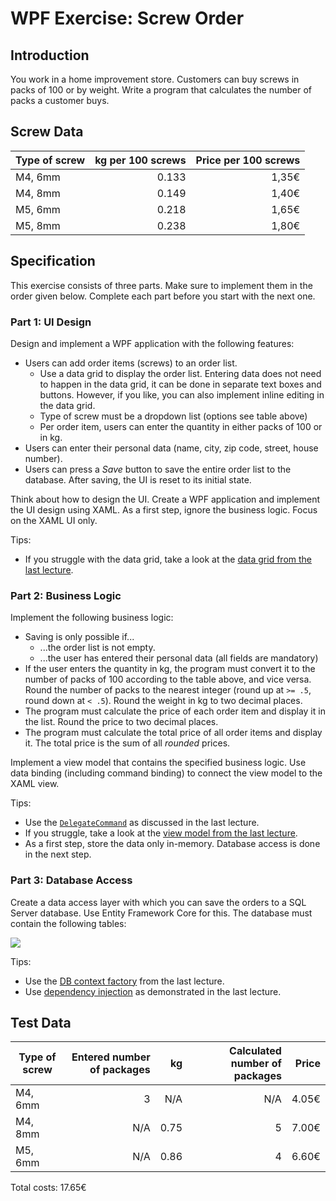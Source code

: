 # WPF Exercise: Screw Order

## Introduction

You work in a home improvement store. Customers can buy screws in packs of 100 or by weight. Write a program that calculates the number of packs a customer buys.

## Screw Data

| Type of screw | kg per 100 screws | Price per 100 screws |
| ------------- | ----------------: | -------------------: |
| M4, 6mm       |             0.133 |                1,35€ |
| M4, 8mm       |             0.149 |                1,40€ |
| M5, 6mm       |             0.218 |                1,65€ |
| M5, 8mm       |             0.238 |                1,80€ |

## Specification

This exercise consists of three parts. Make sure to implement them in the order given below. Complete each part before you start with the next one.

### Part 1: UI Design

Design and implement a WPF application with the following features:

- Users can add order items (screws) to an order list.
  - Use a data grid to display the order list. Entering data does not need to happen in the data grid, it can be done in separate text boxes and buttons. However, if you like, you can also implement inline editing in the data grid.
  - Type of screw must be a dropdown list (options see table above)
  - Per order item, users can enter the quantity in either packs of 100 or in kg.
- Users can enter their personal data (name, city, zip code, street, house number).
- Users can press a _Save_ button to save the entire order list to the database. After saving, the UI is reset to its initial state.

Think about how to design the UI. Create a WPF application and implement the UI design using XAML. As a first step, ignore the business logic. Focus on the XAML UI only.

Tips:

- If you struggle with the data grid, take a look at the [data grid from the last lecture](https://github.com/rstropek/htl-2023-24-5th/blob/e3d8b450db9d8632295fb303d09dbbb374a5a1d8/samples/9050-product-hierarchy/solution/ProductHierarchy/MainWindow.xaml#L29).

### Part 2: Business Logic

Implement the following business logic:

- Saving is only possible if...
  - ...the order list is not empty.
  - ...the user has entered their personal data (all fields are mandatory)
- If the user enters the quantity in kg, the program must convert it to the number of packs of 100 according to the table above, and vice versa. Round the number of packs to the nearest integer (round up at `>= .5`, round down at `< .5`). Round the weight in kg to two decimal places.
- The program must calculate the price of each order item and display it in the list. Round the price to two decimal places.
- The program must calculate the total price of all order items and display it. The total price is the sum of all _rounded_ prices.

Implement a view model that contains the specified business logic. Use data binding (including command binding) to connect the view model to the XAML view.

Tips:

- Use the [`DelegateCommand`](https://github.com/rstropek/htl-2023-24-5th/blob/main/samples/9050-product-hierarchy/solution/ProductHierarchy/DelegateCommand.cs) as discussed in the last lecture.
- If you struggle, take a look at the [view model from the last lecture](https://github.com/rstropek/htl-2023-24-5th/blob/main/samples/9050-product-hierarchy/solution/ProductHierarchy/MainWindowViewModel.cs).
- As a first step, store the data only in-memory. Database access is done in the next step.

### Part 3: Database Access

Create a data access layer with which you can save the orders to a SQL Server database. Use Entity Framework Core for this. The database must contain the following tables:

[![](https://mermaid.ink/img/pako:eNp9UlFvgjAQ_iukzyoTNpy86pL5MDXRZInh5WwPaAaUtNctBvnvK-LGEpLdQ9P77uv1-65tGFcCWcxQryVkGsqk8rydFqi963U6vTZ9siEsvdjLwSTVwGi6bR-yIm-zHnJDWlaZt7KGVIl6CyWOi5IuI_Ak65WTNMIPpBFpBL8qa3BryzPqoSaQyxIK76gIipUy92Ntr72LwdQ_Hrq8J_4Be-e3dayRa_w6XmocS-kl7tI98A8zLr-jzHIa43st-b1byybMTbIEKdx73WQnjHJ0g2Wx2wpMwRaUsKTqqLYWQPgiJCnN4hQKgxMGltThUnEWk7b4Q7q__C-rUODcsbhh5Ly4yzJpyLXkqkpl1uFWFw7OiWoT-35XnmWScnuecVX6RoocNOWfy8iPgugZghCjRQhPYSj4eb58ToPHeSoWD_MAWNtOWA3VSalBAN5Uv_U_8_ZB22-TtNVR?type=png)](https://mermaid.live/edit#pako:eNp9UlFvgjAQ_iukzyoTNpy86pL5MDXRZInh5WwPaAaUtNctBvnvK-LGEpLdQ9P77uv1-65tGFcCWcxQryVkGsqk8rydFqi963U6vTZ9siEsvdjLwSTVwGi6bR-yIm-zHnJDWlaZt7KGVIl6CyWOi5IuI_Ak65WTNMIPpBFpBL8qa3BryzPqoSaQyxIK76gIipUy92Ntr72LwdQ_Hrq8J_4Be-e3dayRa_w6XmocS-kl7tI98A8zLr-jzHIa43st-b1byybMTbIEKdx73WQnjHJ0g2Wx2wpMwRaUsKTqqLYWQPgiJCnN4hQKgxMGltThUnEWk7b4Q7q__C-rUODcsbhh5Ly4yzJpyLXkqkpl1uFWFw7OiWoT-35XnmWScnuecVX6RoocNOWfy8iPgugZghCjRQhPYSj4eb58ToPHeSoWD_MAWNtOWA3VSalBAN5Uv_U_8_ZB22-TtNVR)

Tips:

- Use the [DB context factory](https://github.com/rstropek/htl-2023-24-5th/blob/e3d8b450db9d8632295fb303d09dbbb374a5a1d8/samples/9050-product-hierarchy/solution/ProductHierarchy.Data/ProductionDataContext.cs#L44) from the last lecture.
- Use [dependency injection](https://github.com/rstropek/htl-2023-24-5th/blob/e3d8b450db9d8632295fb303d09dbbb374a5a1d8/samples/9050-product-hierarchy/solution/ProductHierarchy/App.xaml.cs#L14) as demonstrated in the last lecture.

## Test Data

| Type of screw | Entered number of packages |   kg | Calculated number of packages | Price |
| ------------- | -------------------------: | ---: | ----------------------------: | ----: |
| M4, 6mm       |                          3 |  N/A |                           N/A | 4.05€ |
| M4, 8mm       |                        N/A | 0.75 |                             5 | 7.00€ |
| M5, 6mm       |                        N/A | 0.86 |                             4 | 6.60€ |

Total costs: 17.65€
